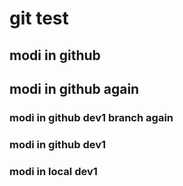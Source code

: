 # git test

## modi in github
## modi in github again

### modi in github dev1 branch again

### modi in github dev1
### modi in local dev1
